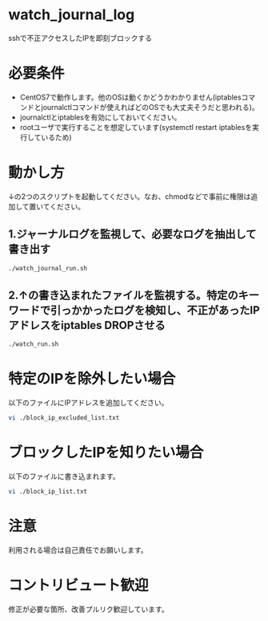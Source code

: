 # watch_journal_log

sshで不正アクセスしたIPを即刻ブロックする

# 必要条件

- CentOS7で動作します。他のOSは動くかどうかわかりません(iptablesコマンドとjournalctlコマンドが使えればどのOSでも大丈夫そうだと思われる)。
- journalctlとiptablesを有効にしておいてください。
- rootユーザで実行することを想定しています(systemctl restart iptablesを実行しているため)

# 動かし方

↓の2つのスクリプトを起動してください。なお、chmodなどで事前に権限は追加して置いてください。

## 1.ジャーナルログを監視して、必要なログを抽出して書き出す

```zsh
./watch_journal_run.sh
```

## 2.↑の書き込まれたファイルを監視する。特定のキーワードで引っかかったログを検知し、不正があったIPアドレスをiptables DROPさせる

```zsh
./watch_run.sh
```

# 特定のIPを除外したい場合

以下のファイルにIPアドレスを追加してください。

```zsh
vi ./block_ip_excluded_list.txt
```

# ブロックしたIPを知りたい場合

以下のファイルに書き込まれます。

```zsh
vi ./block_ip_list.txt
```

# 注意

利用される場合は自己責任でお願いします。

# コントリビュート歓迎
修正が必要な箇所、改善プルリク歓迎しています。

